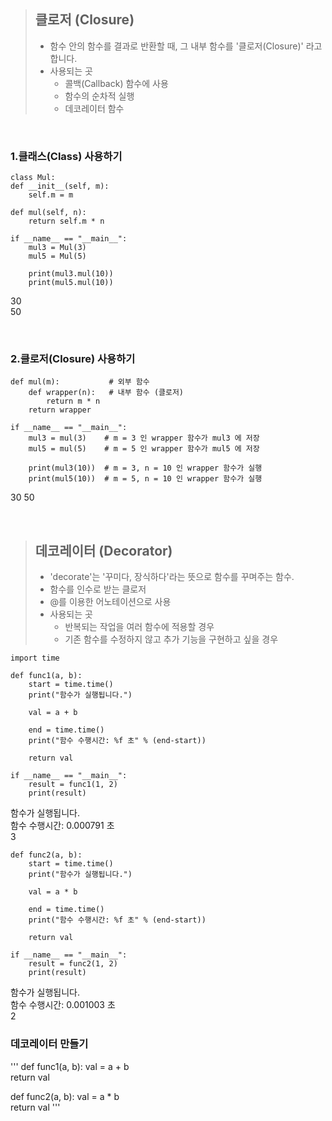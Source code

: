 > ## 클로저 (Closure)
> - 함수 안의 함수를 결과로 반환할 때, 그 내부 함수를 '클로저(Closure)' 라고 합니다.
> - 사용되는 곳
>   - 콜백(Callback) 함수에 사용
>   - 함수의 순차적 실행
>   - 데코레이터 함수

<br>

### 1.클래스(Class) 사용하기

    class Mul:
    def __init__(self, m):
        self.m = m

    def mul(self, n):
        return self.m * n

    if __name__ == "__main__":
        mul3 = Mul(3)
        mul5 = Mul(5)

        print(mul3.mul(10)) 
        print(mul5.mul(10)) 

30   
50  

<br>

### 2.클로저(Closure) 사용하기

    def mul(m):           # 외부 함수
        def wrapper(n):   # 내부 함수 (클로저)
            return m * n
        return wrapper

    if __name__ == "__main__":
        mul3 = mul(3)    # m = 3 인 wrapper 함수가 mul3 에 저장 
        mul5 = mul(5)    # m = 5 인 wrapper 함수가 mul5 에 저장

        print(mul3(10))  # m = 3, n = 10 인 wrapper 함수가 실행
        print(mul5(10))  # m = 5, n = 10 인 wrapper 함수가 실행

30   50 

<br>

> ## 데코레이터 (Decorator)
> - 'decorate'는 '꾸미다, 장식하다'라는 뜻으로 함수를 꾸며주는 함수.
> - 함수를 인수로 받는 클로저
> - @를 이용한 어노테이션으로 사용
> - 사용되는 곳
>   - 반복되는 작업을 여러 함수에 적용할 경우
>   - 기존 함수를 수정하지 않고 추가 기능을 구현하고 싶을 경우

    import time

    def func1(a, b):
        start = time.time()
        print("함수가 실행됩니다.")
    
        val = a + b
    
        end = time.time()
        print("함수 수행시간: %f 초" % (end-start))
    
        return val

    if __name__ == "__main__":
        result = func1(1, 2)
        print(result)

함수가 실행됩니다.   
함수 수행시간: 0.000791 초   
3   

    def func2(a, b):
        start = time.time()
        print("함수가 실행됩니다.")
    
        val = a * b
    
        end = time.time()
        print("함수 수행시간: %f 초" % (end-start))
    
        return val

    if __name__ == "__main__":
        result = func2(1, 2)
        print(result)

함수가 실행됩니다.   
함수 수행시간: 0.001003 초   
2   

### 데코레이터 만들기

'''
def func1(a, b):
    val = a + b   
    return val

def func2(a, b):
    val = a * b   
    return val
'''

    
